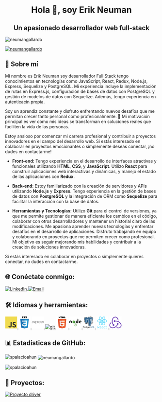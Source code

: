 <h1 align="center">Hola 👋, soy Erik Neuman</h1>
<h2 align="center">Un apasionado desarrollador web full-stack</h2>

<p align="left"> <img src="https://komarev.com/ghpvc/?username=neumangallardo&label=Profile%20views&color=0e75b6&style=flat" alt="neumangallardo" /> </p>

<p align="left"> <a href="https://github.com/ryo-ma/github-profile-trophy"><img src="https://github-profile-trophy.vercel.app/?username=neumangallardo" alt="neumangallardo" /></a> </p>

## 📖 Sobre mí

Mi nombre es Erik Neuman soy desarrollador Full Stack tengo conocimientos en tecnologías como JavaScript, React, Redux, Node.js, Express, Sequelize y PostgreSQL. Mi experiencia incluye la implementación de rutas en Express.js, configuración de bases de datos con PostgreSQL y gestión de modelos de datos con Sequelize. Además, tengo experiencia en autenticacin propia.

Soy un aprendiz constante y disfruto enfrentando nuevos desafíos que me permitan crecer tanto personal como profesionalmente. 🎯 Mi motivación principal es ver cómo mis ideas se transforman en soluciones reales que faciliten la vida de las personas.

Estoy ansioso por comenzar mi carrera profesional y contribuir a proyectos innovadores en el campo del desarrollo web. Si estás interesado en colaborar en proyectos emocionantes o simplemente deseas conectar, ¡no dudes en contactarme!

- **Front-end:** Tengo experiencia en el desarrollo de interfaces atractivas y funcionales utilizando **HTML**, **CSS**, y **JavaScript**. Utilizo **React** para construir aplicaciones web interactivas y dinámicas, y manejo el estado de las aplicaciones con **Redux**.

- **Back-end:** Estoy familiarizado con la creación de servidores y APIs utilizando **Node.js** y **Express**. Tengo experiencia en la gestión de bases de datos con **PostgreSQL** y la integración de ORM como **Sequelize** para facilitar la interacción con la base de datos.

- **Herramientas y Tecnologías:** Utilizo **Git** para el control de versiones, ya que me permite gestionar de manera eficiente los cambios en el código, colaborar con otros desarrolladores y mantener un historial claro de las modificaciones.
Me apasiona aprender nuevas tecnologías y enfrentar desafíos en el desarrollo de aplicaciones. Disfruto trabajando en equipo y colaborando en proyectos que me permiten crecer como profesional. Mi objetivo es seguir mejorando mis habilidades y contribuir a la creación de soluciones innovadoras.

Si estás interesado en colaborar en proyectos o simplemente quieres conectar, no dudes en contactarme.


## 🌐 Conéctate conmigo:
<p align="left">
  <a href="https://www.linkedin.com/in/neumangallardo" target="blank">
    <img align="center" src="https://raw.githubusercontent.com/rahuldkjain/github-profile-readme-generator/master/src/images/icons/Social/linked-in-alt.svg" alt="LinkedIn" height="30" width="40" />
  </a>
  <a href="mailto:neuman10327033@gmail.com" target="blank">
    <img align="center" src="https://cdn-icons-png.flaticon.com/128/732/732200.png" alt="Email" height="30" width="30" />
  </a>
</p>

## 🛠️ Idiomas y herramientas:
<p align="left">
    <a href="https://developer.mozilla.org/en-US/docs/Web/JavaScript" target="_blank" rel="noreferrer"> 
    <img src="https://raw.githubusercontent.com/devicons/devicon/master/icons/javascript/javascript-original.svg" alt="javascript" width="40" height="40"/> 
  </a> 
  
  <a href="https://www.w3schools.com/css/" target="_blank" rel="noreferrer"> 
    <img src="https://raw.githubusercontent.com/devicons/devicon/master/icons/css3/css3-original-wordmark.svg" alt="css3" width="40" height="40"/> 
  </a> 
  <a href="https://expressjs.com" target="_blank" rel="noreferrer"> 
    <img src="https://raw.githubusercontent.com/devicons/devicon/master/icons/express/express-original-wordmark.svg" alt="express" width="40" height="40"/> 
  </a> 
<!--   <a href="https://firebase.google.com/" target="_blank" rel="noreferrer"> 
    <img src="https://www.vectorlogo.zone/logos/firebase/firebase-icon.svg" alt="firebase" width="40" height="40"/> 
  </a>  -->
  <a href="https://git-scm.com/" target="_blank" rel="noreferrer"> 
    <img src="https://www.vectorlogo.zone/logos/git-scm/git-scm-icon.svg" alt="git" width="40" height="40"/> 
  </a> 
  <a href="https://www.w3.org/html/" target="_blank" rel="noreferrer"> 
    <img src="https://raw.githubusercontent.com/devicons/devicon/master/icons/html5/html5-original-wordmark.svg" alt="html5" width="40" height="40"/> 
  </a> 

<!--   <a href="https://jestjs.io" target="_blank" rel="noreferrer"> 
    <img src="https://www.vectorlogo.zone/logos/jestjsio/jestjsio-icon.svg" alt="jest" width="40" height="40"/> 
  </a>  -->
  <a href="https://nodejs.org" target="_blank" rel="noreferrer"> 
    <img src="https://raw.githubusercontent.com/devicons/devicon/master/icons/nodejs/nodejs-original-wordmark.svg" alt="nodejs" width="40" height="40"/> 
  </a> 
  <a href="https://www.postgresql.org" target="_blank" rel="noreferrer"> 
    <img src="https://raw.githubusercontent.com/devicons/devicon/master/icons/postgresql/postgresql-original-wordmark.svg" alt="postgresql" width="40" height="40"/> 
  </a> 
<!--   <a href="https://postman.com" target="_blank" rel="noreferrer"> 
    <img src="https://www.vectorlogo.zone/logos/getpostman/getpostman-icon.svg" alt="postman" width="40" height="40"/> 
  </a>  -->
  <a href="https://reactjs.org/" target="_blank" rel="noreferrer"> 
    <img src="https://raw.githubusercontent.com/devicons/devicon/master/icons/react/react-original-wordmark.svg" alt="react" width="40" height="40"/> 
  </a> 
  <a href="https://redux.js.org" target="_blank" rel="noreferrer"> 
    <img src="https://raw.githubusercontent.com/devicons/devicon/master/icons/redux/redux-original.svg" alt="redux" width="40" height="40"/> 
  </a> 
</p>

## 📊 Estadísticas de GitHub:
<p><img align="left" src="https://github-readme-stats.vercel.app/api/top-langs?username=neumangallardo&show_icons=true&locale=en&layout=compact" alt="spalacioahun" /></p>
<p>&nbsp;<img align="center" src="https://github-readme-stats.vercel.app/api?username=neumangallardo&show_icons=true&locale=en" alt="neumangallardo" /></p>
<p><img align="center" src="https://github-readme-streak-stats.herokuapp.com/?user=spalacioahun&" alt="spalacioahun" /></p>

## 📂 Proyectos:
<p align="left">
  <a href="https://github.com/neumangallardo/PI_drivers_F1
">
    <img src="./assets/driver.png" alt="Proyecto driver" style="width: 200px; height: 150px; margin-right: 10px;" />
  </a>
  <!-- <a href="https://github.com/tu-usuario/tu-proyecto2">
    <img src="https://via.placeholder.com/150" alt="Proyecto 2" style="width: 150px; height: auto; margin-right: 10px;" />
  </a> -->
</p>
